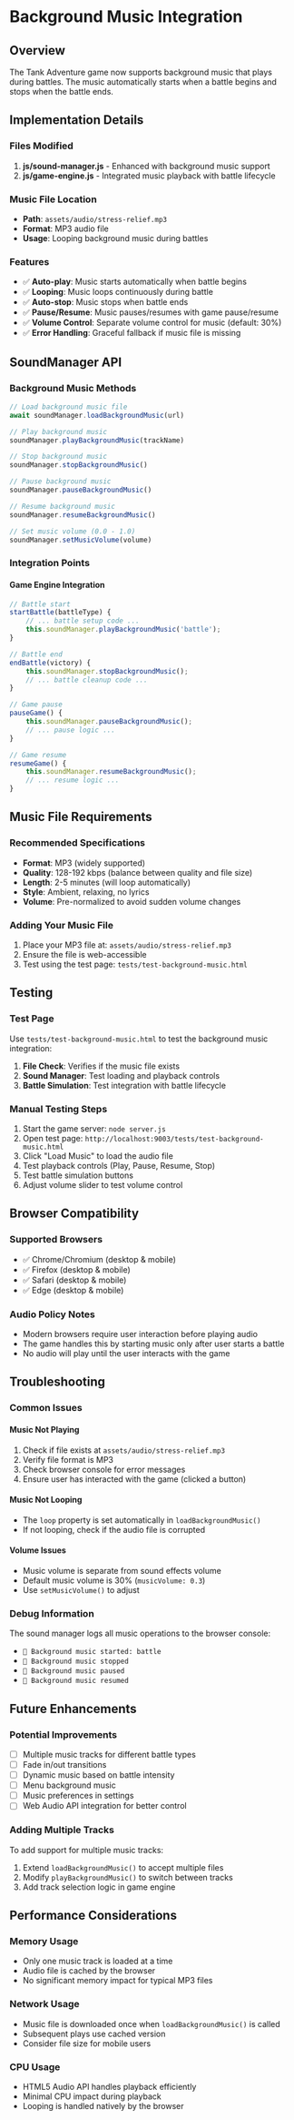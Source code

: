# Background Music Integration

## Overview
The Tank Adventure game now supports background music that plays during battles. The music automatically starts when a battle begins and stops when the battle ends.

## Implementation Details

### Files Modified
1. **js/sound-manager.js** - Enhanced with background music support
2. **js/game-engine.js** - Integrated music playback with battle lifecycle

### Music File Location
- **Path**: `assets/audio/stress-relief.mp3`
- **Format**: MP3 audio file
- **Usage**: Looping background music during battles

### Features
- ✅ **Auto-play**: Music starts automatically when battle begins
- ✅ **Looping**: Music loops continuously during battle
- ✅ **Auto-stop**: Music stops when battle ends
- ✅ **Pause/Resume**: Music pauses/resumes with game pause/resume
- ✅ **Volume Control**: Separate volume control for music (default: 30%)
- ✅ **Error Handling**: Graceful fallback if music file is missing

## SoundManager API

### Background Music Methods
```javascript
// Load background music file
await soundManager.loadBackgroundMusic(url)

// Play background music
soundManager.playBackgroundMusic(trackName)

// Stop background music
soundManager.stopBackgroundMusic()

// Pause background music
soundManager.pauseBackgroundMusic()

// Resume background music
soundManager.resumeBackgroundMusic()

// Set music volume (0.0 - 1.0)
soundManager.setMusicVolume(volume)
```

### Integration Points

#### Game Engine Integration
```javascript
// Battle start
startBattle(battleType) {
    // ... battle setup code ...
    this.soundManager.playBackgroundMusic('battle');
}

// Battle end
endBattle(victory) {
    this.soundManager.stopBackgroundMusic();
    // ... battle cleanup code ...
}

// Game pause
pauseGame() {
    this.soundManager.pauseBackgroundMusic();
    // ... pause logic ...
}

// Game resume
resumeGame() {
    this.soundManager.resumeBackgroundMusic();
    // ... resume logic ...
}
```

## Music File Requirements

### Recommended Specifications
- **Format**: MP3 (widely supported)
- **Quality**: 128-192 kbps (balance between quality and file size)
- **Length**: 2-5 minutes (will loop automatically)
- **Style**: Ambient, relaxing, no lyrics
- **Volume**: Pre-normalized to avoid sudden volume changes

### Adding Your Music File
1. Place your MP3 file at: `assets/audio/stress-relief.mp3`
2. Ensure the file is web-accessible
3. Test using the test page: `tests/test-background-music.html`

## Testing

### Test Page
Use `tests/test-background-music.html` to test the background music integration:

1. **File Check**: Verifies if the music file exists
2. **Sound Manager**: Test loading and playback controls
3. **Battle Simulation**: Test integration with battle lifecycle

### Manual Testing Steps
1. Start the game server: `node server.js`
2. Open test page: `http://localhost:9003/tests/test-background-music.html`
3. Click "Load Music" to load the audio file
4. Test playback controls (Play, Pause, Resume, Stop)
5. Test battle simulation buttons
6. Adjust volume slider to test volume control

## Browser Compatibility

### Supported Browsers
- ✅ Chrome/Chromium (desktop & mobile)
- ✅ Firefox (desktop & mobile)
- ✅ Safari (desktop & mobile)
- ✅ Edge (desktop & mobile)

### Audio Policy Notes
- Modern browsers require user interaction before playing audio
- The game handles this by starting music only after user starts a battle
- No audio will play until the user interacts with the game

## Troubleshooting

### Common Issues

#### Music Not Playing
1. Check if file exists at `assets/audio/stress-relief.mp3`
2. Verify file format is MP3
3. Check browser console for error messages
4. Ensure user has interacted with the game (clicked a button)

#### Music Not Looping
- The `loop` property is set automatically in `loadBackgroundMusic()`
- If not looping, check if the audio file is corrupted

#### Volume Issues
- Music volume is separate from sound effects volume
- Default music volume is 30% (`musicVolume: 0.3`)
- Use `setMusicVolume()` to adjust

### Debug Information
The sound manager logs all music operations to the browser console:
- `🎵 Background music started: battle`
- `🎵 Background music stopped`
- `🎵 Background music paused`
- `🎵 Background music resumed`

## Future Enhancements

### Potential Improvements
- [ ] Multiple music tracks for different battle types
- [ ] Fade in/out transitions
- [ ] Dynamic music based on battle intensity
- [ ] Menu background music
- [ ] Music preferences in settings
- [ ] Web Audio API integration for better control

### Adding Multiple Tracks
To add support for multiple music tracks:

1. Extend `loadBackgroundMusic()` to accept multiple files
2. Modify `playBackgroundMusic()` to switch between tracks
3. Add track selection logic in game engine

## Performance Considerations

### Memory Usage
- Only one music track is loaded at a time
- Audio file is cached by the browser
- No significant memory impact for typical MP3 files

### Network Usage
- Music file is downloaded once when `loadBackgroundMusic()` is called
- Subsequent plays use cached version
- Consider file size for mobile users

### CPU Usage
- HTML5 Audio API handles playback efficiently
- Minimal CPU impact during playback
- Looping is handled natively by the browser